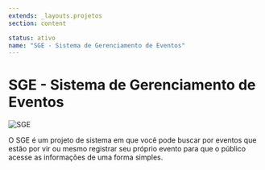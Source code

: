 ```yaml
---
extends: _layouts.projetos
section: content

status: ativo
name: "SGE - Sistema de Gerenciamento de Eventos"
---
```

# SGE - Sistema de Gerenciamento de Eventos

![SGE](/assets/images/logo_sge_dark.png)

O SGE é um projeto de sistema em que você pode buscar por eventos que estão por vir ou mesmo registrar seu próprio evento para que o público acesse as informações de uma forma simples.